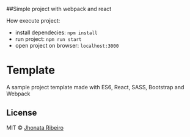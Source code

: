 ##Simple project with webpack and react

How execute project:
* install dependecies: ```npm install```
* run project: ```npm run start```
* open project on browser: ```localhost:3000```

# Template
A sample project template made with ES6, React, SASS, Bootstrap and Webpack

## License

MIT © [Jhonata Ribeiro](http://jhonataribeiro.com.br/)


